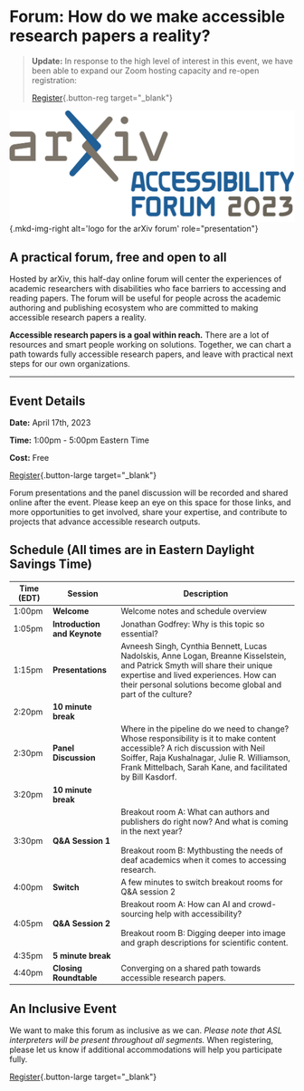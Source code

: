 # Forum: How do we make accessible research papers a reality?

> **Update:** In response to the high level of interest in this event, we have been able to expand our Zoom hosting capacity and re-open registration:
>
> [Register](https://cornell.ca1.qualtrics.com/jfe/form/SV_br1lFL94OVQB5nE){.button-reg target="_blank"}

![Logo for the arXiv forum](../assets/arxiv-lockup-forum.png){.mkd-img-right alt='logo for the arXiv forum' role="presentation"}

## A practical forum, free and open to all
Hosted by arXiv, this half-day online forum will center the experiences of academic researchers with disabilities who face barriers to accessing and reading papers. The forum will be useful for people across the academic authoring and publishing ecosystem who are committed to making accessible research papers a reality.

**Accessible research papers is a goal within reach.** There are a lot of resources and smart people working on solutions. Together, we can chart a path towards fully accessible research papers, and leave with practical next steps for our own organizations.

---
## Event Details
**Date:** April 17th, 2023

**Time:** 1:00pm - 5:00pm Eastern Time

**Cost:** Free

[Register](https://cornell.ca1.qualtrics.com/jfe/form/SV_br1lFL94OVQB5nE){.button-large target="_blank"}

Forum presentations and the panel discussion will be recorded and shared online after the event. Please keep an eye on this space for those links, and more opportunities to get involved, share your expertise, and contribute to projects that advance accessible research outputs.

## Schedule (All times are in Eastern Daylight Savings Time)
| Time (EDT) | Session | Description |
| --- | --- | --- |
| 1:00pm | **Welcome** | Welcome notes and schedule overview |
| 1:05pm | **Introduction and Keynote** | Jonathan Godfrey: Why is this topic so essential? |
| 1:15pm | **Presentations** | Avneesh Singh, Cynthia Bennett, Lucas Nadolskis, Anne Logan, Breanne Kisselstein, and Patrick Smyth will share their unique expertise and lived experiences. How can their personal solutions become global and part of the culture? |
| 2:20pm | **10 minute break** |   |
| 2:30pm | **Panel Discussion** | Where in the pipeline do we need to change? Whose responsibility is it to make content accessible? A rich discussion with Neil Soiffer, Raja Kushalnagar, Julie R. Williamson, Frank Mittelbach, Sarah Kane, and facilitated by Bill Kasdorf. |
| 3:20pm | **10 minute break** |   |
| 3:30pm | **Q&A Session 1**  |  Breakout room A: What can authors and publishers do right now? And what is coming in the next year? <br><br> Breakout room B: Mythbusting the needs of deaf academics when it comes to accessing research. |
| 4:00pm | **Switch** | A few minutes to switch breakout rooms for Q&A session 2 |
| 4:05pm | **Q&A Session 2**  |  Breakout room A: How can AI and crowd-sourcing help with accessibility? <br><br> Breakout room B: Digging deeper into image and graph descriptions for scientific content. |
| 4:35pm | **5 minute break** |   |
| 4:40pm | **Closing Roundtable** | Converging on a shared path towards accessible research papers. |

## An Inclusive Event
We want to make this forum as inclusive as we can. *Please note that ASL interpreters will be present throughout all segments.* When registering, please let us know if additional accommodations will help you participate fully.

[Register](https://cornell.ca1.qualtrics.com/jfe/form/SV_br1lFL94OVQB5nE){.button-large target="_blank"}
